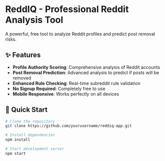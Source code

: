 #  ReddIQ - Professional Reddit Analysis Tool

A powerful, free tool to analyze Reddit profiles and predict post removal risks.

## ✨ Features

- **Profile Authority Scoring**: Comprehensive analysis of Reddit accounts
- **Post Removal Prediction**: Advanced analysis to predict if posts will be removed
- **Enhanced Rule Checking**: Real-time subreddit rule validation
- **No Signup Required**: Completely free to use
- **Mobile Responsive**: Works perfectly on all devices

## 🚀 Quick Start
```bash
# Clone the repository
git clone https://github.com/yourusername/reddiq-app.git

# Install dependencies
npm install

# Start development server
npm start
